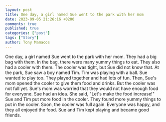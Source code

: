 ```yaml
---
layout: post
title: One day, a girl named Sue went to the park with her mom
date: 2023-09-05 21:26:16 +0200
comments: true
published: true
categories: ["post"]
tags: ["Story"]
author: Tony Mamacos
---
```

One day, a girl named Sue went to the park with her mom. They had a big bag with them. In the bag, there were many yummy things to eat. They also had a cooler with them. The cooler was tight, but Sue did not know that.
At the park, Sue saw a boy named Tim. Tim was playing with a ball. Sue wanted to play too. They played together and had lots of fun. Then, Sue's mom opened the cooler to give them food and drinks. But the cooler was not full yet. Sue's mom was worried that they would not have enough food for everyone.
Sue had an idea. She said, "Let's make the food increase!" Sue and Tim put more food in the cooler. They found more yummy things to put in the cooler. Soon, the cooler was full again. Everyone was happy, and they all enjoyed the food. Sue and Tim kept playing and became good friends.
